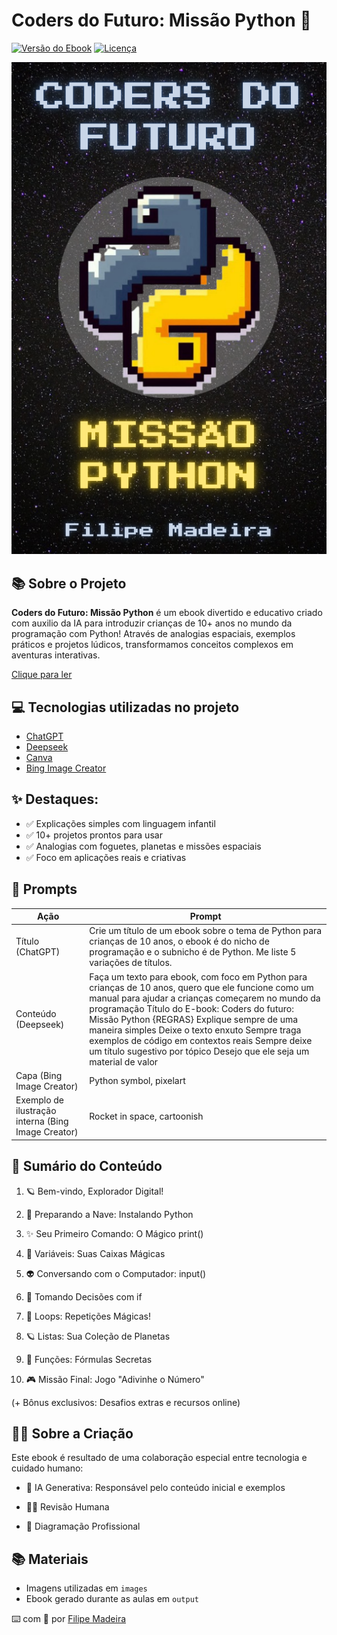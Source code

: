 # Coders do Futuro: Missão Python 🚀

[![Versão do Ebook](https://img.shields.io/badge/VERSÃO-1.0-blue)](#)
[![Licença](https://img.shields.io/badge/LICENÇA-CC_BY--NC--ND_4.0-lightgrey)](#licença)

![Capa](./images/capa-ebook.png)

## 📚 Sobre o Projeto

**Coders do Futuro: Missão Python** é um ebook divertido e educativo criado com auxilio da IA para introduzir crianças de 10+ anos no mundo da programação com Python! Através de analogias espaciais, exemplos práticos e projetos lúdicos, transformamos conceitos complexos em aventuras interativas.

[Clique para ler](./output/coders%20do%20futuro_missao_python.pdf)

## 💻 Tecnologias utilizadas no projeto

- [ChatGPT](https://chatgpt.com/)
- [Deepseek](https://chat.deepseek.com/)
- [Canva](https://www.canva.com/)
- [Bing Image Creator](https://www.bing.com/images/create)

## ✨ **Destaques:**

- ✅ Explicações simples com linguagem infantil
- ✅ 10+ projetos prontos para usar
- ✅ Analogias com foguetes, planetas e missões espaciais
- ✅ Foco em aplicações reais e criativas

## 🧠 Prompts

| Ação                                               | Prompt                                                                                                                                                                                                                                                                                                                                                                                                                               |
| -------------------------------------------------- | ------------------------------------------------------------------------------------------------------------------------------------------------------------------------------------------------------------------------------------------------------------------------------------------------------------------------------------------------------------------------------------------------------------------------------------ |
| Título (ChatGPT)                                   | Crie um título de um ebook sobre o tema de Python para crianças de 10 anos, o ebook é do nicho de programação e o subnicho é de Python. Me liste 5 variações de títulos.                                                                                                                                                                                                                                                             |
| Conteúdo (Deepseek)                                | Faça um texto para ebook, com foco em Python para crianças de 10 anos, quero que ele funcione como um manual para ajudar a crianças começarem no mundo da programação Título do E-book: Coders do futuro: Missão Python {REGRAS} Explique sempre de uma maneira simples Deixe o texto enxuto Sempre traga exemplos de código em contextos reais Sempre deixe um título sugestivo por tópico Desejo que ele seja um material de valor |
| Capa (Bing Image Creator)                          | Python symbol, pixelart                                                                                                                                                                                                                                                                                                                                                                                                              |
| Exemplo de ilustração interna (Bing Image Creator) | Rocket in space, cartoonish                                                                                                                                                                                                                                                                                                                                                                                                          |

## 📖 Sumário do Conteúdo

1. 🪐 Bem-vindo, Explorador Digital!

2. 🚀 Preparando a Nave: Instalando Python

3. ✨ Seu Primeiro Comando: O Mágico print()

4. 🧳 Variáveis: Suas Caixas Mágicas

5. 👽 Conversando com o Computador: input()

6. 🔀 Tomando Decisões com if

7. 🔁 Loops: Repetições Mágicas!

8. 🪐 Listas: Sua Coleção de Planetas

9. 🧪 Funções: Fórmulas Secretas

10. 🎮 Missão Final: Jogo "Adivinhe o Número"

(+ Bônus exclusivos: Desafios extras e recursos online)

## 👩‍🚀 Sobre a Criação

Este ebook é resultado de uma colaboração especial entre tecnologia e cuidado humano:

- 🤖 IA Generativa: Responsável pelo conteúdo inicial e exemplos

- 🧑‍🏫 Revisão Humana

- 🎨 Diagramação Profissional

## 📚 Materiais

- Imagens utilizadas em `images`
- Ebook gerado durante as aulas em `output`

⌨️ com 💜 por [Filipe Madeira](https://github.com/FilipeMadeira13)
